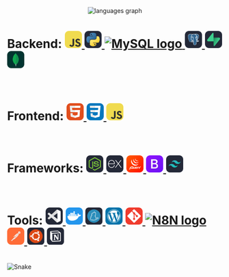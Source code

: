 <div align="center">
  <img src="https://github-readme-stats.vercel.app/api/top-langs?username=GuazziHub&locale=en&hide_title=false&layout=compact&card_width=640&langs_count=6&theme=rose_pine&hide_border=true&order=2&custom_title=Usage%20Rate" height="300" alt="languages graph"  />
</div>

<div>
  <h1 align="left">
    Backend:  
    <a href="https://developer.mozilla.org/en-US/docs/Web/JavaScript" target="_blank">
      <img src="https://github.com/tandpfun/skill-icons/raw/main/icons/JavaScript.svg" height="40" alt="JavaScript logo" />
    </a>
    <a href="https://www.python.org/" target="_blank">
      <img src="https://github.com/tandpfun/skill-icons/raw/main/icons/Python-Dark.svg" height="40" alt="Python logo" />
    </a>
    <a href="https://www.mysql.com/" target="_blank">
      <img src="https://icons.veryicon.com/png/o/system/inspur-cloud-icon/rds-mysql.png" height="40" alt="MySQL logo" />
    </a>
    <a href="https://www.postgresql.org/" target="_blank">
      <img src="https://github.com/tandpfun/skill-icons/raw/main/icons/PostgreSQL-Dark.svg" height="40" alt="PostgreSQL logo" />
    </a>
    <a href="https://supabase.com/" target="_blank">
      <img src="https://github.com/tandpfun/skill-icons/raw/main/icons/Supabase-Dark.svg" height="40" alt="Supabase logo" />
    </a>
    <a href="https://www.mongodb.com/" target="_blank">
      <img src="https://github.com/tandpfun/skill-icons/raw/main/icons/MongoDB.svg" height="40" alt="MongoDB logo" />
    </a>
  </h1>
</div>

<br>

<div>
  <h1 align="left">
    Frontend:
    <a href="https://developer.mozilla.org/en-US/docs/Web/HTML" target="_blank">
      <img src="https://github.com/tandpfun/skill-icons/raw/main/icons/HTML.svg" height="40" alt="HTML5 logo" />
    </a>
    <a href="https://developer.mozilla.org/en-US/docs/Web/CSS" target="_blank">
      <img src="https://github.com/tandpfun/skill-icons/raw/main/icons/CSS.svg" height="40" alt="CSS3 logo" />
    </a>
    <a href="https://developer.mozilla.org/en-US/docs/Web/JavaScript" target="_blank">
      <img src="https://github.com/tandpfun/skill-icons/raw/main/icons/JavaScript.svg" height="40" alt="JavaScript logo" />
    </a>
  </h1>
</div>

<br>

<div>
  <h1 align="left">
    Frameworks: 
    <a href="https://nodejs.org/" target="_blank">
      <img src="https://github.com/tandpfun/skill-icons/raw/main/icons/NodeJS-Dark.svg" height="40" alt="Node.js logo" />
    </a>
    <a href="https://expressjs.com/" target="_blank">
      <img src="https://github.com/tandpfun/skill-icons/raw/main/icons/ExpressJS-Dark.svg" height="40" alt="Express.js logo" />
    </a>
    <a href="https://jquery.com/" target="_blank">
      <img src="https://github.com/tandpfun/skill-icons/blob/main/icons/JQuery.svg" height="40" alt="jQuery logo" />
    </a>
    <a href="https://getbootstrap.com/" target="_blank">
      <img src="https://github.com/tandpfun/skill-icons/raw/main/icons/Bootstrap.svg" height="40" alt="Bootstrap logo" />
    </a>
    <a href="https://tailwindcss.com/" target="_blank">
      <img src="https://github.com/tandpfun/skill-icons/raw/main/icons/TailwindCSS-Dark.svg" height="40" alt="Tailwind CSS logo" />
    </a>
  </h1>
</div>

<br>

<div>
  <h1 align="left">
    Tools: 
    <a href="https://code.visualstudio.com/" target="_blank">
      <img src="https://github.com/tandpfun/skill-icons/raw/main/icons/VSCode-Dark.svg" height="40" alt="VSCode logo" />
    </a>
    <a href="https://www.docker.com/" target="_blank">
      <img src="https://github.com/tandpfun/skill-icons/raw/main/icons/Docker.svg" height="40" alt="Docker logo" />
    </a>
    <a href="https://yarnpkg.com/" target="_blank">
      <img src="https://github.com/tandpfun/skill-icons/raw/main/icons/Yarn-Dark.svg" height="40" alt="Yarn logo" />
    </a>
    <a href="https://wordpress.org/" target="_blank">
      <img src="https://github.com/tandpfun/skill-icons/raw/main/icons/Wordpress.svg" height="40" alt="WordPress logo" />
    </a>
    <a href="https://git-scm.com/" target="_blank">
      <img src="https://github.com/tandpfun/skill-icons/raw/main/icons/Git.svg" height="40" alt="Git logo" />
    </a>
    <a href="https://n8n.io/" target="_blank">
      <img src="https://n8n.vn/wp-content/uploads/cropped-favicon-n8n.png" height="40" alt="N8N logo" />
    </a>
    <a href="https://www.postman.com/" target="_blank">
      <img src="https://github.com/tandpfun/skill-icons/raw/main/icons/Postman.svg" height="40" alt="Postman logo" />
    </a>
    <a href="https://ubuntu.com/" target="_blank">
      <img src="https://github.com/tandpfun/skill-icons/raw/main/icons/Ubuntu-Dark.svg" height="40" alt="Ubuntu logo" />
    </a>
    <a href="https://www.notion.so/" target="_blank">
      <img src="https://github.com/tandpfun/skill-icons/blob/main/icons/Notion-Dark.svg" height="40" alt="Notion logo" />
    </a>
  </h1>
</div>


<br>
  
<div>
  <picture align="left">
  <source
    media="(prefers-color-scheme: dark)"
    srcset="https://raw.githubusercontent.com/GuazziHub/GuazziHub/output/github-contribution-grid-snake.svg"
  />
  <source
    media="(prefers-color-scheme: light)"
    srcset="https://raw.githubusercontent.com/GuazziHub/GuazziHub/output/github-contribution-grid-snake-light.svg"
  />
   <img
      src="https://raw.githubusercontent.com/GuazziHub/GuazziHub/output/output/github-contribution-grid-snake.svg"
      alt="Snake"
    />
  </picture>
</div>
